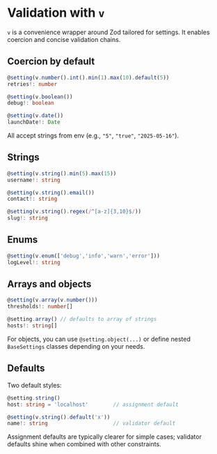 # Validation with `v`

`v` is a convenience wrapper around Zod tailored for settings. It enables coercion and concise validation chains.

## Coercion by default

```ts
@setting(v.number().int().min(1).max(10).default(5))
retries!: number

@setting(v.boolean())
debug!: boolean

@setting(v.date())
launchDate!: Date
```

All accept strings from env (e.g., `"5"`, `"true"`, `"2025-05-16"`).

## Strings

```ts
@setting(v.string().min(5).max(15))
username!: string

@setting(v.string().email())
contact!: string

@setting(v.string().regex(/^[a-z]{3,10}$/))
slug!: string
```

## Enums

```ts
@setting(v.enum(['debug','info','warn','error']))
logLevel!: string
```

## Arrays and objects

```ts
@setting(v.array(v.number()))
thresholds!: number[]

@setting.array() // defaults to array of strings
hosts!: string[]
```

For objects, you can use `@setting.object(...)` or define nested `BaseSettings` classes depending on your needs.

## Defaults

Two default styles:

```ts
@setting.string()
host: string = 'localhost'        // assignment default

@setting(v.string().default('x'))
name!: string                     // validator default
```

Assignment defaults are typically clearer for simple cases; validator defaults shine when combined with other constraints.

